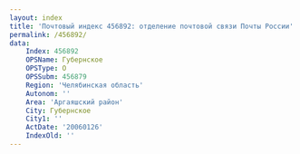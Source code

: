 ```yaml
---
layout: index
title: 'Почтовый индекс 456892: отделение почтовой связи Почты России'
permalink: /456892/
data:
    Index: 456892
    OPSName: Губернское
    OPSType: О
    OPSSubm: 456879
    Region: 'Челябинская область'
    Autonom: ''
    Area: 'Аргаяшский район'
    City: Губернское
    City1: ''
    ActDate: '20060126'
    IndexOld: ''
---
```

